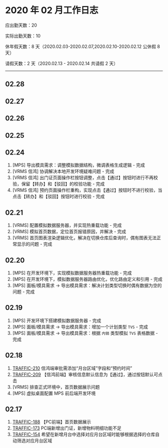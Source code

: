 # 2020 年 02 月工作日志

应出勤天数：20

实际出勤天数：10

休年假天数：8 天（2020.02.03-2020.02.07,2020.02.10-2020.02.12 公休假 8 天）

请假天数：2 天（2020.02.13 - 2020.02.14 共请假 2 天）

----

## 02.28

## 02.27

## 02.26

## 02.25

## 02.24

1. [MPS] 导出模具需求：调整模拟数据结构，微调表格生成逻辑 - 完成
2. [VRMS 信鸿] 协调解决本地开发环境疑难问题 - 完成
2. [VRMS 信鸿] 出门证页面操作栏按钮调整，点击【通过】按钮时进行不再校验，保留【转办】和【驳回】的校验功能 - 完成
3. [VRMS 信鸿] 预约页面操作栏重构，实现点击【通过】按钮时不进行校验，当点击【转办】和【驳回】按钮时进行校验 - 完成

## 02.21

1. [VRMS] 配置模拟数据服务器，并实现热重载功能 - 完成
2. [VRMS] 模拟首页数据，定位首页报错原因，并解决 - 完成
3. [VRMS] 首页图表渲染逻辑优化，解决在切换仓库后查询时，偶有图表无法正常显示的问题 - 完成

## 02.20

1. [MPS] 在开发环境下，实现模拟数据服务器热重载功能 - 完成
2. [MPS] 在开发环境下，模拟数据服务器路由优化，优化路由定义和引用 - 完成
3. [MPS] 面板/模具需求 -> 导出模具需求：解决计划类型切换时偶有数据为空的问题 - 完成

## 02.19

1. [MPS] 开发环境下搭建模拟数据服务器 - 完成
2. [MPS] 面板/模具需求 -> 导出模具需求：增加一个计划类型 `TVS` - 完成
3. [MPS] 面板/模具需求 -> 导出模具需求：根据 `内销` 类型模拟 `TVS` 表格数据 - 完成

## 02.18

1. [TRAFFIC-210](http://jira.hisense.com/browse/TRAFFIC-210) 信鸿端审批需添加“月台区域”字段和“预约时间”
2. [TRAFFIC-209](http://jira.hisense.com/browse/TRAFFIC-209) 【信鸿前端】审核信息默认信息为【通过】，通过按钮默认可点击
3. [VRMS] 排查正式环境中，首页数据展示问题
4. [MPS] 虚拟桌面配置 MPS 前后端开发环境

## 02.17

1. [TRAFFIC-188](http://jira.hisense.com/browse/TRAFFIC-188) 【PC前端】首页数据展示
2. [TRAFFIC-173](http://jira.hisense.com/browse/TRAFFIC-173) PC端新增出门证，新增物料明细功能不足
3. [TRAFFIC-154](http://jira.hisense.com/browse/TRAFFIC-154) 希望在新增月台中选择对应月台区域时能够根据选择的仓库自动筛选对应月台区域
